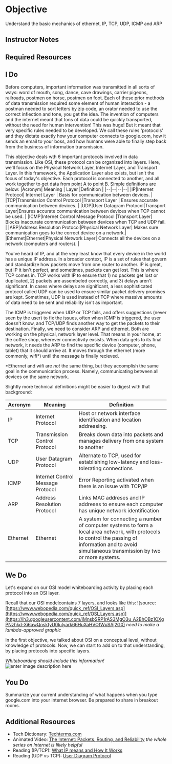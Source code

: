 # Objective
Understand the basic mechanics of ethernet, IP, TCP, UDP, ICMP and ARP
## Instructor Notes


## Required Resources



## I Do

Before computers, important information was transmitted in all sorts of ways: word of mouth, song, dance, cave drawings, carrier pigeons,  railroads, postmen on horse, postmen on foot. Each of these prior methods of data transmission required some element of human interaction - a postman needed to sort letters by zip code, an orator needed to use the correct inflection and tone, you get the idea. The invention of computers and the internet meant that tons of data could be quickly transported, without the need for human intervention! This was huge! But it meant that very specific rules needed to be developed. We call these rules 'protocols' and they dictate exactly how your computer connects to google.com, how it sends an email to your boss, and how humans were able to finally step back from the business of information transmission. 

This objective deals wth 6 important protocols involved in data transmission. Like OSI, these protocol can be organized into layers. Here, we'll focus on the Physical Network Layer, Internet Layer, and Transport Layer. In this framework, the Application Layer also exists, but isn't the focus of today's objective. Each protocol is connected to another, and all work together to get data from point A to point B. Simple definitions are below: 
|Acronym| Meaning | Layer |Definition  |
|--|--|--|--|
|IP|Internet Protocol| Internet Layer | Basis for communication between devices.  |
|TCP|Transmission Control Protocol |Transport Layer | Ensures accurate communication between devices.  |
|UDP|User Datagram Protocol|Transport Layer|Ensures accurate communication between devices when TCP cannot be used. |
|ICMP|Internet Control Message Protocol |Transport Layer| Blocks inaccurate communication between devices when TCP and UDP fail. |
|ARP|Address Resolution Protocol|Physical Network Layer| Makes sure communication goes to the correct device on a network.|
|Ethernet|Ethernet|Physical Network Layer| Connects all the devices on a network (computers and routers). |

You've heard of IP, and at the very least know that every device in the world has a unique IP address. In a broader context, IP is a set of rules that govern and standardize how packets move from one router to another. IP is great, but IP it isn't perfect, and sometimes, packets can get lost. This is where TCP comes in. TCP works with IP to ensure that 1) no packets get lost or duplicated, 2) packets are assembeled correctly, and 3) delays aren't significant. In cases where delays are significant, a less sophisticated protocol called UDP can be used to ensure similar packet delivery promises are kept. Sometimes, UDP is used instead of TCP where massive amounts of data need to be sent and reliability isn't as important. 

The ICMP is triggered when UDP or TCP fails, and offers suggestions (never seen by the user) to fix the issues, often when ICMP is triggered, the user doesn't know, and TCP/UDP finds another way to get the packets to their destination. Finally, we need to consider ARP and ethernet. Both are working on the physical, network layer level. That means in your home, at the coffee shop, wherever connectivity exsists. When data gets to its final network, it needs the ARP to find the specific device (computer, phone, tablet) that it should arrive at. It moves through the ethernet (more commonly, wifi*) until the message is finally recieved. 

*Ethernet and wifi are _not_ the same thing, but they accomplish the same goal in the communication process. Namely, communicating between all devices on the same network. 


Slightly more technical definitions might be easier to digest with that background: 

|Acronym| Meaning | Definition  |
|--|--|--|
|IP|Internet Protocol|Host or network interface identification and location addressing. |
|TCP|Transmission Control Protocol |Breaks down data into packets and manages delivery from one system to another |
|UDP|User Datagram Protocol|Alternate to TCP, used for establishing low-latency and loss-tolerating connections |
|ICMP|Internet Control Message Protocol |Error Reporting activated when there is an issue with TCP/IP|
|ARP|Address Resolution Protocol|Links MAC addreses and IP addreses to ensure each computer has unique network identification|
|Ethernet|Ethernet|A system for connecting a number of computer systems to form a local area network, with protocols to control the passing of information and to avoid simultaneous transmission by two or more systems.  |

## We Do
Let's expand on our OSI model whiteboarding activity by placing each protocol into an OSI layer. 

Recall that our OSI modelcontains 7 layers, and looks like this:
![source: [https://www.webopedia.com/quick_ref/OSI_Layers.asp](https://www.webopedia.com/quick_ref/OSI_Layers.asp)](https://lh3.googleusercontent.com/iMnsbSRP1rAS3MgO3u_A2BhOBz1OXgPNzhkd-Xi6awQnsktyU0Iulyark66HuXaHVOfWuSAj2G0) *need to make a lambda-approved graphic*
 
In the first objective, we talked about OSI on a conceptual level, without knowledge of protocols. Now, we can start to add on to that understanding, by placing protocols into specific layers. 


*Whiteboarding should include this information!* 
![enter image description here](https://lh3.googleusercontent.com/lB2OSDFsHJyC3Hycn2DXDi9Qw-kV3C14UedeGGvP_hLwEvbM8zaisTDX6zPAMx_WlEiIsCDSIZs)


## You Do
Summarize your current understanding of what happens when you type google.com into your internet browser. Be prepared to share in breakout rooms. 


## Additional Resources

- Tech Dictionary: [Techterms.com]((https://techterms.com/))
- Animated Video: [The Internet: Packets, Routing, and Reliability]([https://www.youtube.com/watch?v=AYdF7b3nMto](https://www.youtube.com/watch?v=AYdF7b3nMto)) *the whole series on Internet is likely helpful*
- Reading (IP/TCP): [What IP means and How It Works](https://www.lifewire.com/internet-protocol-explained-3426713)
- Reading (UDP vs TCP): [User Diagram Protocol](https://www.lifewire.com/user-datagram-protocol-817976)

<!--stackedit_data:
eyJoaXN0b3J5IjpbLTIwOTAwOTY1NzUsMjYxOTk4MjJdfQ==
-->